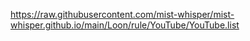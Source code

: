 https://raw.githubusercontent.com/mist-whisper/mist-whisper.github.io/main/Loon/rule/YouTube/YouTube.list

